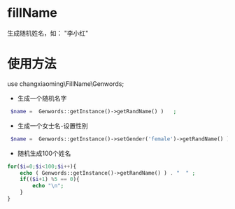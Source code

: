 # fillName
生成随机姓名，如： "李小红"

# 使用方法

use changxiaoming\FillName\Genwords;

- 生成一个随机名字

``` php 
 $name =  Genwords::getInstance()->getRandName() )   ;
```

- 生成一个女士名-设置性别

``` php 
 $name =  Genwords::getInstance()->setGender('female')->getRandName() )   ;
```

- 随机生成100个姓名
``` php 
for($i=0;$i<100;$i++){
    echo ( Genwords::getInstance()->getRandName() ) . "  " ;
    if(($i+1) %5 == 0){
        echo "\n";
    }
}
```


